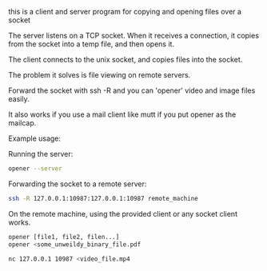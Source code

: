 this is a client and server program for copying and opening files over a socket

The server listens on a TCP socket.
When it receives a connection, it copies from the socket into a temp file,
and then opens it.

The client connects to the unix socket, and copies files into the socket.


The problem it solves is file viewing on remote servers.

Forward the socket with ssh -R and you can 'opener' video and image files easily. 

It also works if you use a mail client like mutt if you put opener as the mailcap.


Example usage:

Running the server:
```bash
opener --server
```

Forwarding the socket to a remote server:
```bash
ssh -R 127.0.0.1:10987:127.0.0.1:10987 remote_machine
```

On the remote machine, using the provided client or any socket client works.
```bash
opener [file1, file2, filen...]
opener <some_unweildy_binary_file.pdf

nc 127.0.0.1 10987 <video_file.mp4
```
